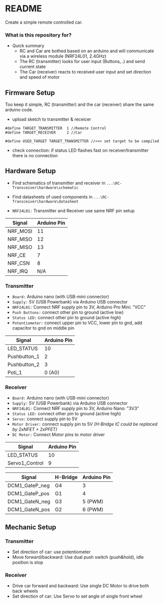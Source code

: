 # README #

Create a simple remote controlled car.

### What is this repository for? ###

* Quick summary  
	- RC and Car are bothed based on an arduino and will communicate via a wireless module (NRF24L01, 2.4GHz)
	- The RC (transmitter) looks for user input (Buttons,..) and send current state
	- The Car (receiver) reacts to received user input and set direction and speed of motor

## Firmware Setup ##
Too keep it simple, RC (transmitter) and the car (receiver) share the same arduino code.

- upload sketch to transmitter & receicer
```
#define TARGET_TRANSMITTER  1 //Remote Control
#define TARGET_RECEIVER     2 //Car

#define USED_TARGET TARGET_TRANSMITTER //<<< set target to be compiled
```
- check connection: if status LED flashes fast on receiver/transmitter there is no connection 

## Hardware Setup ##

- Find schematics of transmitter and receiver in `...\RC-Transceiver\hardware\schematic`
- Find datasheets of used components in `...\RC-Transceiver\hardware\datasheet`

- `NRF24L01:` Transmitter and Receiver use same NRF pin setup

| Signal      | Arduino Pin    |
|---------------|-------|
| NRF_MOSI 		| 11    |
| NRF_MISO      | 12 	|
| NRF_MISO      | 13 	|
| NRF_CE      	| 7 	|
| NRF_CSN      	| 8 	|
| NRF_IRQ      	| N/A 	|

### Transmitter ###
- `Board:` Arduino nano (with USB-mini connector)
- `Supply:` 5V (USB Powerbank) via Arduino USB connector
- `NRF24L01:` Connect NRF supply pin to 3V, Arduino Pro Mini: "VCC"
- `Push Buttons:` connect other pin to ground (active low)
- `Status LED:` connect other pin to ground (active high)
- `Potentiometer:` connect upper pin to VCC, lower pin to gnd, add capacitor to gnd on middle pin

| Signal         	| Arduino Pin   |
|--------------		|--------		|
| LED_STATUS		|10     		|
| Pushbutton_1 		|2     			|
| Pushbutton_2 		|3     			|
| Poti_1			|0 (A0)			|

### Receiver ###
- `Board:` Arduino nano (with USB-mini connector)
- `Supply:` 5V (USB Powerbank) via Arduino USB connector
- `NRF24L01:` Connect NRF supply pin to 3V, Arduino Nano: "3V3"
- `Status LED:` connect other pin to ground (active high)
- `Servo:` connect supply pin to 5V
- `Motor Driver:` connect supply pin to 5V *(H-Bridge IC could be replaced by 2xNFET + 2xPFET)*
- `DC Motor:` Connect Motor pins to motor driver

| Signal        | Arduino Pin   |
|--------------	|--------		|
| LED_STATUS	|10     		|
| Servo1_Control|9     			|


| Signal       		| H-Bridge 	| Arduino Pin   |
|--------------		|--------	|--------------	|
| DCM1_GateP_neg	|G4			|3     			|
| DCM1_GateP_pos	|G1			|4     			|
| DCM1_GateN_neg	|G3			|5 (PWM) 		|
| DCM1_GateN_pos	|G2			|6 (PWM) 		|


## Mechanic Setup ##
### Transmitter ###
- Set direction of car: use potentiometer
- Move forward/backward: Use dual push switch (push&hold), idle position is stop

### Receiver ###
- Drive car forward and backward: Use single DC Motor to drive both back wheels
- Set direction of car: Use Servo to set angle of single front wheel